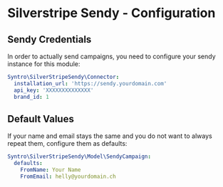 # Silverstripe Sendy - Configuration

## Sendy Credentials

In order to actually send campaigns, you need to configure your sendy instance
for this module:

```yml
Syntro\SilverStripeSendy\Connector:
  installation_url: 'https://sendy.yourdomain.com'
  api_key: 'XXXXXXXXXXXXXX'
  brand_id: 1
```

## Default Values

If your name and email stays the same and you do not want to always
repeat them, configure them as defaults:

```yml
Syntro\SilverStripeSendy\Model\SendyCampaign:
  defaults:
    FromName: Your Name
    FromEmail: helly@yourdomain.ch
```
